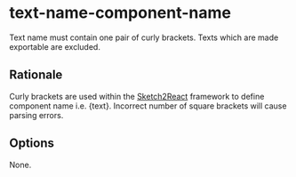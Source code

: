 # text-name-component-name

Text name must contain one pair of curly brackets. Texts which are made exportable are excluded.

## Rationale

Curly brackets are used within the [Sketch2React](https://sketch2react.gitbook.io/sketch2react-io/)
framework to define component name i.e. {text}. Incorrect number of square brackets will cause
parsing errors.

## Options

None.
